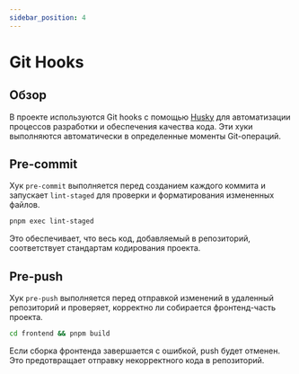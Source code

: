 ```yaml
---
sidebar_position: 4
---
```


# Git Hooks

## Обзор

В проекте используются Git hooks с помощью [Husky](https://typicode.github.io/husky/) для автоматизации процессов разработки и обеспечения качества кода. Эти хуки выполняются автоматически в определенные моменты Git-операций.

## Pre-commit

Хук `pre-commit` выполняется перед созданием каждого коммита и запускает `lint-staged` для проверки и форматирования измененных файлов.

```bash
pnpm exec lint-staged
```

Это обеспечивает, что весь код, добавляемый в репозиторий, соответствует стандартам кодирования проекта.

## Pre-push

Хук `pre-push` выполняется перед отправкой изменений в удаленный репозиторий и проверяет, корректно ли собирается фронтенд-часть проекта.

```bash
cd frontend && pnpm build
```

Если сборка фронтенда завершается с ошибкой, push будет отменен. Это предотвращает отправку некорректного кода в репозиторий.